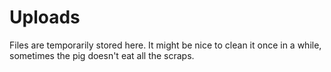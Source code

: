 Uploads
=======

Files are temporarily stored here. It might be nice to clean it once in a while, sometimes the pig doesn't eat all the scraps.
